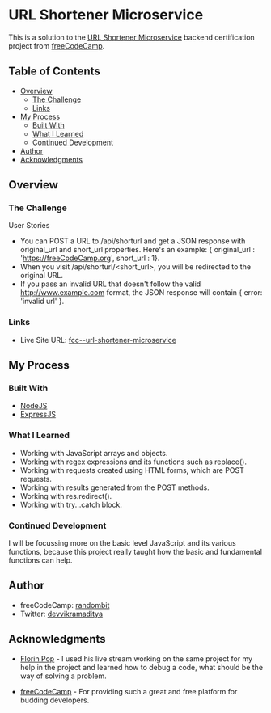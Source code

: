 # URL Shortener Microservice

This is a solution to the [URL Shortener Microservice](https://www.freecodecamp.org/learn/back-end-development-and-apis/back-end-development-and-apis-projects/url-shortener-microservice) backend certification project from [freeCodeCamp](https://www.freecodecamp.org).

## Table of Contents

- [Overview](#overview)
  - [The Challenge](#the-challenge)
  - [Links](#links)
- [My Process](#my-process)
  - [Built With](#built-with)
  - [What I Learned](#what-i-learned)
  - [Continued Development](#continued-development)
- [Author](#author)
- [Acknowledgments](#acknowledgments)

## Overview

### The Challenge

User Stories

- You can POST a URL to /api/shorturl and get a JSON response with original_url and short_url properties. Here's an example: { original_url : 'https://freeCodeCamp.org', short_url : 1}.
- When you visit /api/shorturl/<short_url>, you will be redirected to the original URL.
- If you pass an invalid URL that doesn't follow the valid http://www.example.com format, the JSON response will contain { error: 'invalid url' }.

### Links

- Live Site URL: [fcc--url-shortener-microservice](https://fcc--url-shortener-microservic.herokuapp.com)

## My Process

### Built With

- [NodeJS](https://nodejs.org)
- [ExpressJS](https://expressjs.com)

### What I Learned

- Working with JavaScript arrays and objects.
- Working with regex expressions and its functions such as replace().
- Working with requests created using HTML forms, which are POST requests.
- Working with results generated from the POST methods.
- Working with res.redirect().
- Working with try...catch block.

### Continued Development

I will be focussing more on the basic level JavaScript and its various functions, because this project really taught how the basic and fundamental functions can help.

## Author

- freeCodeCamp: [randombit](https://www.freecodecamp.org/randombit)
- Twitter: [devvikramaditya](https://twitter.com/devvikramaditya)

## Acknowledgments

- [Florin Pop](https://www.youtube.com/channel/UCeU-1X402kT-JlLdAitxSMA) - I used his live stream working on the same project for my help in the project and learned how to debug a code, what should be the way of solving a problem.

- [freeCodeCamp](https://www.freeCodeCamp.org) - For providing such a great and free platform for budding developers.